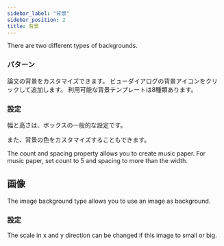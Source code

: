 ```yaml
---
sidebar_label: "背景"
sidebar_position: 2
title: 背景
---
```


There are two different types of backgrounds.

### パターン

論文の背景をカスタマイズできます。 ビューダイアログの背景アイコンをクリックして追加します。 利用可能な背景テンプレートは8種類あります。

### 設定

幅と高さは、ボックスの一般的な設定です。

また、背景の色をカスタマイズすることもできます。

The count and spacing property allows you to create music paper. For music paper, set count to 5 and spacing to more than the width.

## 画像

The image background type allows you to use an image as background.

### 設定

The scale in x and y direction can be changed if this image to small or big.
